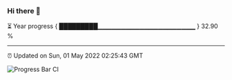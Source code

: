 ### Hi there 👋

⏳ Year progress { █████████▁▁▁▁▁▁▁▁▁▁▁▁▁▁▁▁▁▁▁▁▁ } 32.90 %

---

⏰ Updated on Sun, 01 May 2022 02:25:43 GMT

![Progress Bar CI](https://github.com/ZhaoGui/ZhaoGui/workflows/Progress%20Bar%20CI/badge.svg)
